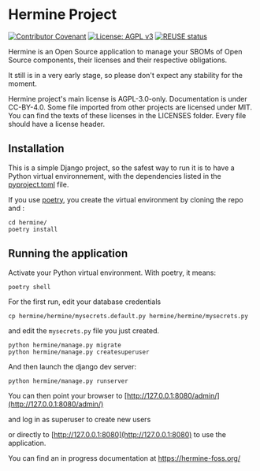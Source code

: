 <!--
SPDX-FileCopyrightText: 2021 Hermine-team <hermine@inno3.fr>
SPDX-FileCopyrightText: 2022 Martin Delabre <gitlab.com/delabre.martin>

SPDX-License-Identifier: CC-BY-4.0
-->

# Hermine Project

[![Contributor Covenant](https://img.shields.io/badge/Contributor%20Covenant-2.1-4baaaa.svg)](code_of_conduct.md)  [![License: AGPL v3](https://img.shields.io/badge/License-AGPL_v3-blue.svg)](https://www.gnu.org/licenses/agpl-3.0) [![REUSE status](https://api.reuse.software/badge/gitlab.com/hermine-project/hermine)](https://api.reuse.software/info/gitlab.com/hermine-project/hermine)

Hermine is an Open Source application to manage your SBOMs of Open Source components, their licenses and their respective obligations.

It still is in a very early stage, so please don't expect any stability for the moment.

Hermine project's main license is AGPL-3.0-only. Documentation is under CC-BY-4.0.  Some file imported from other projects are licensed under MIT.
You can find the texts of these licenses in the  LICENSES folder. Every file should have a license header.


## Installation

This is a simple Django project, so the safest way to run it is to have a Python 
virtual environnement, with the dependencies listed in the [pyproject.toml](pyproject.toml) file. 

If you use [poetry](https://python-poetry.org/docs/), you create the virtual 
environment by cloning the repo and : 

```
cd hermine/
poetry install
```

## Running the application

Activate your Python virtual environment. With poetry, it means: 
```
poetry shell
```
For the first run, edit your database credentials

```
cp hermine/hermine/mysecrets.default.py hermine/hermine/mysecrets.py 
``` 
and edit the `mysecrets.py` file you just created.


```
python hermine/manage.py migrate
python hermine/manage.py createsuperuser
```

And then launch the django dev server:

```
python hermine/manage.py runserver
```
You can then point your browser to [http://127.0.0.1:8080/admin/](http://127.0.0.1:8080/admin/)

and log in as superuser to create new users

or directly to [http://127.0.0.1:8080](http://127.0.0.1:8080) to use the application.

You can find an in progress documentation at https://hermine-foss.org/
